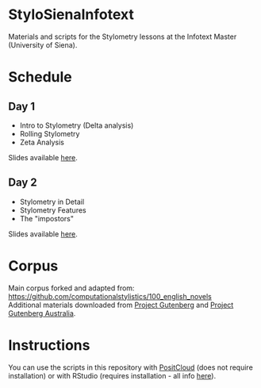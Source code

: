 # StyloSienaInfotext
Materials and scripts for the Stylometry lessons at the Infotext Master (University of Siena).

# Schedule

## Day 1

- Intro to Stylometry (Delta analysis)
- Rolling Stylometry
- Zeta Analysis

Slides available [here](https://docs.google.com/presentation/d/13g6NeF7UR2HzbVLrkUxx4GMaakvBb2B2N79wLnitrlo/edit?usp=sharing).

## Day 2

- Stylometry in Detail
- Stylometry Features
- The "impostors"

Slides available [here](https://docs.google.com/presentation/d/1ym6gstKUPy0jkCmKA0AO2Y5Rnl4lDhSvPd7hPncqypg/edit?usp=sharing).

# Corpus

Main corpus forked and adapted from: https://github.com/computationalstylistics/100_english_novels  
Additional materials downloaded from [Project Gutenberg](https://www.gutenberg.org/) and [Project Gutenberg Australia](https://gutenberg.net.au/).

# Instructions

You can use the scripts in this repository with [PositCloud](https://posit.cloud/) (does not require installation) or with RStudio (requires installation - all info [here](https://posit.co/download/rstudio-desktop/)).
